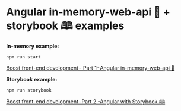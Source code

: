 # Angular in-memory-web-api 🧠 + storybook 🕮 examples

**In-memory example:** 

`npm run start`

[Boost front-end development -  Part 1 - Angular in-memory-web-api 🧠](https://medium.com/@ohadinho25/boost-front-end-development-part-1-angular-in-memory-web-api-c3a0dd46f7a6)

**Storybook example:** 

`npm run storybook`

[Boost front-end development - Part 2 -Angular with Storybook 🕮](https://medium.com/@ohadinho25/boost-front-end-development-part-2-angular-with-storybook-b986008b4308)
